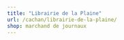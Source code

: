 ```yaml
---
title: "Librairie de la Plaine"
url: /cachan/librairie-de-la-plaine/
shop: marchand de journaux
---
```

